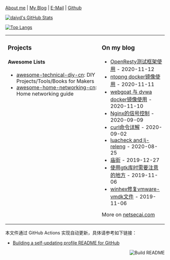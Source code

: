 [About me](http://netsecai.com/about/) | [My Blog](https://www.netsecai.com/) | [E-Mail](mailto:mtnk2010@gmail.com) | [Github](https://github.com/daiyadong)

[![daiyd's GitHub Stats](https://github-readme-stats.vercel.app/api?username=daiyadong&show_icons=true&&them=radical)](https://github.com/daiyadong)

[![Top Langs](https://github-readme-stats.vercel.app/api/top-langs/?username=daiyadong&layout=compact&hide=HTML)](https://github.com/daiyadong)

<!--
from https://github.com/anuraghazra/github-readme-stats
**Mr-xn/Mr-xn** is a ✨ _special_ ✨ repository because its `README.md` (this file) appears on your GitHub profile.

Here are some ideas to get you started:

- 🔭 I’m currently working on ...
- 🌱 I’m currently learning ...
- 👯 I’m looking to collaborate on ...
- 🤔 I’m looking for help with ...
- 💬 Ask me about ...
- 📫 How to reach me: ...
- 😄 Pronouns: ...
- ⚡ Fun fact: ...
-->

<table><tr><td valign="top">

### Projects

<!--
#### iOS Apps

- [HackerRemote](https://itunes.apple.com/cn/app/id1120243546): BLE remote
- [AirTerminal](https://itunes.apple.com/cn/app/id1296588408): BLE terminal & XMODEM file transfer utility

#### More

- [我的作品 | Projects – Blanboom](https://blanboom.org/projects/)
- [My GitHub Repositories](https://github.com/blanboom?tab=repositories)
-->

#### Awesome Lists

- [awesome-technical-diy-cn](https://github.com/blanboom/awesome-technical-diy-cn): DIY Projects/Tools/Books for Makers
- [awesome-home-networking-cn](https://github.com/blanboom/awesome-home-networking-cn): Home networking guide


</td><td valign="top">


### On my blog
<!-- blog starts -->
* [OpenResty测试框架使用](https://netsecai.com/2020/11/12/OpenResty%E6%B5%8B%E8%AF%95%E6%A1%86%E6%9E%B6%E4%BD%BF%E7%94%A8/) - 2020-11-12
* [ntopng docker镜像使用](https://netsecai.com/2020/11/11/ntopng-docker%E9%95%9C%E5%83%8F%E4%BD%BF%E7%94%A8/) - 2020-11-11
* [webgoat 与 dvwa docker镜像使用](https://netsecai.com/2020/11/10/webgoat-docker%E9%95%9C%E5%83%8F%E4%BD%BF%E7%94%A8/) - 2020-11-10
* [Nginx的信号控制](https://netsecai.com/2020/09/09/Nginx%E7%9A%84%E4%BF%A1%E5%8F%B7%E6%8E%A7%E5%88%B6/) - 2020-09-09
* [curl命令详解](https://netsecai.com/2020/09/02/curl%E5%91%BD%E4%BB%A4%E8%AF%A6%E8%A7%A3/) - 2020-09-02
* [luacheck and lj-releng](https://netsecai.com/2020/08/25/luacheck%E5%92%8Clj-releng/) - 2020-08-25
* [庙街](https://netsecai.com/2019/12/27/%E5%BA%99%E8%A1%97%E6%97%A7%E7%85%A7/) - 2019-12-27
* [使用gtk库时需要注意的地方](https://netsecai.com/2019/11/06/%E4%BD%BF%E7%94%A8gtk%E5%BA%93%E6%97%B6%E9%9C%80%E8%A6%81%E6%B3%A8%E6%84%8F%E7%9A%84%E5%9C%B0%E6%96%B9/) - 2019-11-06
* [winhex修复vmware-vmdk文件](https://netsecai.com/2019/11/06/winhex%E4%BF%AE%E5%A4%8Dvmware-vmdk%E6%96%87%E4%BB%B6/) - 2019-11-06
<!-- blog ends -->
More on [netsecai.com](https://netsecai.com/)

</td></tr></table>

本文件通过 GitHub Actions 实现自动更新，具体请参考如下链接：

* [Building a self-updating profile README for GitHub](https://simonwillison.net/2020/Jul/10/self-updating-profile-readme/)

<a href="https://github.com/daiyadong/daiyadong/actions"><img src="https://github.com/daiyadong/daiyadong/workflows/Build%20README/badge.svg" align="right" alt="Build README"></a>
